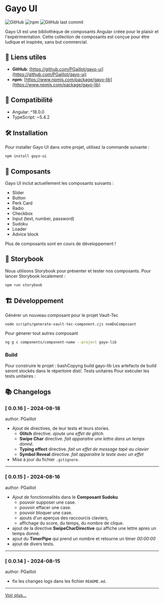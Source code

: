 # Gayo UI

![GitHub](https://img.shields.io/github/license/PGaillot/gayo-ui)
![npm](https://img.shields.io/npm/v/gayo-lib)
![GitHub last commit](https://img.shields.io/github/last-commit/PGaillot/gayo-ui)

Gayo UI est une bibliothèque de composants Angular créée pour le plaisir et l'expérimentation. Cette collection de composants est conçue pour être ludique et inspirée, sans but commercial.

## 🌟 Liens utiles

- **GitHub**: [https://github.com/PGaillot/gayo-ui](https://github.com/PGaillot/gayo-ui)
- **npm**: [https://www.npmjs.com/package/gayo-lib](https://www.npmjs.com/package/gayo-lib)

## 🚀 Compatibilité

- Angular: ^18.0.0
- TypeScript: ~5.4.2

## 🛠️ Installation

Pour installer Gayo UI dans votre projet, utilisez la commande suivante :

```bash
npm install gayo-ui
```

## 🧩 Composants
Gayo UI inclut actuellement les composants suivants :

- Slider
- Button
- Perk Card
- Radio
- Checkbox
- Input (text, number, password)
- Sudoku
- Loader
- Advice block

Plus de composants sont en cours de développement !

## 🎨 Storybook

Nous utilisons Storybook pour présenter et tester nos composants. Pour lancer Storybook localement :

```bash
npm run storybook
```

## 🏗️ Développement

Générer un nouveau composant pour le projet Vault-Tec

```bash
node scripts/generate-vault-tec-component.cjs nomDuComposant
```

Pour génerer tout autres composant

```bash
ng g c components/component-name --project gayo-lib
```

### Build

Pour construire le projet :
bashCopyng build gayo-lib
Les artefacts de build seront stockés dans le répertoire dist/.
Tests unitaires
Pour exécuter les tests unitaires :

## 📚 Changelogs

### [ 0.0.16 ] - 2024-08-18
author: PGaillot 
- Ajout de directives, de leur tests et leurs stories.
  - **Glitch** directive. _ajoute une effet de glitch._
  - **Swipe Char** directive. _fait apparaitre une lettre dans un temps donné._
  - **Typing effect** directive. _fait un effet de message tapé au clavier_
  - **Symbol Reveal** directive. _fait apparaitre le texte avec un effet_
- Mise à jour du fichier `.gitignore`.

---

### [ 0.0.15 ] - 2024-08-16
author: PGaillot 
- Ajout de fonctionnalités dans le **Composant Sudoku** 
  - pouvoir supposer une case.
  - pouvoir effacer une case.
  - pouvoir  bloquer une case.
  - ajouts d'un aperçus des raccourcis claviers, 
  - affichage du score, du temps, du nombre de clique.
- ajout de la directive **SwipeCharDirective** qui affiche une lettre apres un temps donné.
- ajout du **TimerPipe** qui prend un nombre et retourne un timer _00:00:00_
- ajout de divers tests.

---

### [ 0.0.14 ] - 2024-08-15
author: PGaillot 
- fix les changes logs dans les fichier `README.md`.

---
[Voir plus...](CHANGELOG.md)







